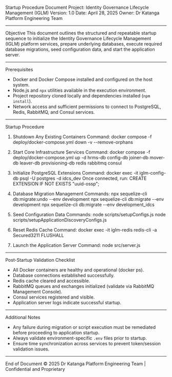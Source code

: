 
Startup Procedure Document
Project: Identity Governance Lifecycle Management (IGLM)
Version: 1.0
Date: April 28, 2025
Owner: Dr Katanga Platform Engineering Team

---

Objective
This document outlines the structured and repeatable startup sequence to initialize the Identity Governance Lifecycle Management (IGLM) platform services, prepare underlying databases, execute required database migrations, seed configuration data, and start the application server.

---

Prerequisites

- Docker and Docker Compose installed and configured on the host system.
- Node.js and `npx` utilities available in the execution environment.
- Project repository cloned locally and dependencies installed (`npm install`).
- Network access and sufficient permissions to connect to PostgreSQL, Redis, RabbitMQ, and Consul services.

---

Startup Procedure

1. Shutdown Any Existing Containers
Command:
docker compose -f deploy/docker-compose.yml down -v --remove-orphans

2. Start Core Infrastructure Services
Command:
docker compose -f deploy/docker-compose.yml up -d hrms-db config-db joiner-db mover-db leaver-db provisioning-db redis rabbitmq consul

3. Initialize PostgreSQL Extensions
Command:
docker exec -it iglm-config-db psql -U postgres -d idcs_dev
Once connected, run:
CREATE EXTENSION IF NOT EXISTS "uuid-ossp";

4. Database Migration Management
Commands:
npx sequelize-cli db:migrate:undo --env development
npx sequelize-cli db:migrate     --env development
npx sequelize-cli db:migrate     --env development_idcs

5. Seed Configuration Data
Commands:
node scripts/setupConfigs.js
node scripts/setupApplicationDiscoveryConfigs.js

6. Reset Redis Cache
Command:
docker exec -it iglm-redis redis-cli -a Secured3211 FLUSHALL

7. Launch the Application Server
Command:
node src/server.js

---

Post-Startup Validation Checklist

- All Docker containers are healthy and operational (docker ps).
- Database connections established successfully.
- Redis cache cleared and accessible.
- RabbitMQ queues and exchanges initialized (validate via RabbitMQ Management Console).
- Consul services registered and visible.
- Application server logs indicate successful startup.

---

Additional Notes

- Any failure during migration or script execution must be remediated before proceeding to application startup.
- Always validate environment-specific `.env` files prior to startup.
- Ensure time synchronization across services to prevent token/session validation issues.

---

End of Document
© 2025 Dr Katanga Platform Engineering Team | Confidential and Proprietary
